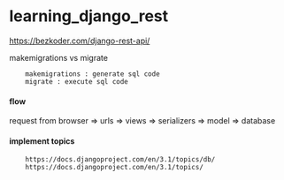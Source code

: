 # learning_django_rest

https://bezkoder.com/django-rest-api/


makemigrations vs migrate

        makemigrations : generate sql code
        migrate : execute sql code


#### flow

request from browser => urls => views => serializers => model => database

#### implement topics

        https://docs.djangoproject.com/en/3.1/topics/db/
        https://docs.djangoproject.com/en/3.1/topics/
